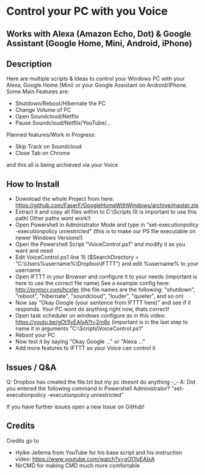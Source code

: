 # Control your PC with you Voice
## Works with Alexa (Amazon Echo, Dot) & Google Assistant (Google Home, Mini, Android, iPhone)

## Description

Here are multiple scripts &amp; Ideas to control your Windows PC with your Alexa, Google Home (Mini) or your Google Assistant on Android/iPhone.
Some Main Features are:
- Shutdown/Reboot/Hibernate the PC
- Change Volume of PC
- Open Soundcloud/Netflix
- Pause Soundcloud/Netflix/YouTube/...

Planned features/Work in Progress:
- Skip Track on Soundcloud
- Close Tab on Chrome

and this all is being archieved via your Voice


## How to Install

- Download the whole Project from here: https://github.com/FaserF/GoogleHomeWithWindows/archive/master.zip
- Extract it and copy all files within to C:\Scripts (It is important to use this path! Other paths wont work!)
- Open Powershell in Administrator Mode and type in "set-executionpolicy -executionpolicy unrestricted" (this is to make our PS file executable on newer Windows Versions!)
- Open the Powershell Script "VoiceControl.ps1" and modify it as you want and need
- Edit VoiceControl.ps1 line 15 ($SearchDirectory = "C:\Users\%username%\Dropbox\IFTTT") and edit %username% to your username
- Open IFTTT in your Browser and configure it to your needs (important is here to use the correct file name)
See a example config here: http://prntscr.com/hcxfer (the file names are the following: "shutdown", "reboot", "hibernate", "soundcloud", "louder", "quieter", and so on)
- Now say "Okay Google (your sentence from IFTTT here)" and see if it responds. Your PC wont do anything right now, thats correct!
- Open task scheduler on windows configure as in this video: https://youtu.be/gOt1IyEAIxA?t=2m8s (important is in the last step to name it in arguments "C:\Scripts\VoiceControl.ps1"
- Reboot your PC
- Now test it by saying "Okay Google ..." or "Alexa ..."
- Add more features to IFTTT so your Voice can control it

## Issues / Q&A

Q: Dropbox has created the file.txt but my pc doesnt do anything -_-
A: Did you entered the following command in Powershell Administrator? "set-executionpolicy -executionpolicy unrestricted"

If you have further issues open a new Issue on GitHub!

## Credits
Credits go to 
- Hylke Jellema from YouTube for his base script and his instruction video: https://www.youtube.com/watch?v=gOt1IyEAIxA
- NirCMD for making CMD much more comfortable
